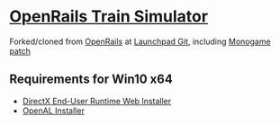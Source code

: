 # [OpenRails Train Simulator](http://openrails.org/)

Forked/cloned from [OpenRails](https://launchpad.net/or) at [Launchpad Git](https://git.launchpad.net/~twpol/or/+git/or-svn),
including [Monogame patch](http://www.elvastower.com/forums/index.php?/topic/30924-going-beyond-the-4-gb-of-memory/page__view__findpost__p__237281)

## Requirements for Win10 x64

- [DirectX End-User Runtime Web Installer ](https://www.microsoft.com/en-us/download/details.aspx?id=35&nowin10)
- [OpenAL Installer](https://www.openal.org/downloads/oalinst.zip)
